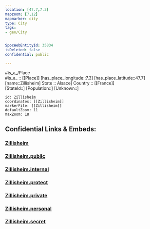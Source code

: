 ```yaml
---
location: [47.7,7.3] 
mapzoom: [7,12] 
mapmarker: city 
type: City
tags:
- geo/City


SpocWebEntityId: 35834
isDeleted: false
confidential: public

---
```

#is_a_/Place  
#is_a_ :: [[Place]] 
[has_place_longitude::7.3] 
[has_place_latitude::47.7] 
[name::Zillisheim] 
State :: Alsace] 
Country :: [[France]]  
[StateId::] 
[Population::] 
[Unknown::] 


```leaflet
id: Zillisheim
coordinates: [[Zillisheim]] 
markerFile: [[Zillisheim]] 
defaultZoom: 11 
maxZoom: 18
```


## Confidential Links & Embeds: 

### [Zillisheim](/_Standards/Earth/Continent/Europe/Europe~West/France/regions~France/Grand_Est/departments~Grand_Est/Haut-Rhin/communes~Haut-Rhin/Mulhouse/cities~Mulhouse/Zillisheim.md) 

### [Zillisheim.public](/_public/Earth/Continent/Europe/Europe~West/France/regions~France/Grand_Est/departments~Grand_Est/Haut-Rhin/communes~Haut-Rhin/Mulhouse/cities~Mulhouse/Zillisheim.public.md) 

### [Zillisheim.internal](/_internal/Earth/Continent/Europe/Europe~West/France/regions~France/Grand_Est/departments~Grand_Est/Haut-Rhin/communes~Haut-Rhin/Mulhouse/cities~Mulhouse/Zillisheim.internal.md) 

### [Zillisheim.protect](/_protect/Earth/Continent/Europe/Europe~West/France/regions~France/Grand_Est/departments~Grand_Est/Haut-Rhin/communes~Haut-Rhin/Mulhouse/cities~Mulhouse/Zillisheim.protect.md) 

### [Zillisheim.private](/_private/Earth/Continent/Europe/Europe~West/France/regions~France/Grand_Est/departments~Grand_Est/Haut-Rhin/communes~Haut-Rhin/Mulhouse/cities~Mulhouse/Zillisheim.private.md) 

### [Zillisheim.personal](/_personal/Earth/Continent/Europe/Europe~West/France/regions~France/Grand_Est/departments~Grand_Est/Haut-Rhin/communes~Haut-Rhin/Mulhouse/cities~Mulhouse/Zillisheim.personal.md) 

### [Zillisheim.secret](/_secret/Earth/Continent/Europe/Europe~West/France/regions~France/Grand_Est/departments~Grand_Est/Haut-Rhin/communes~Haut-Rhin/Mulhouse/cities~Mulhouse/Zillisheim.secret.md)

